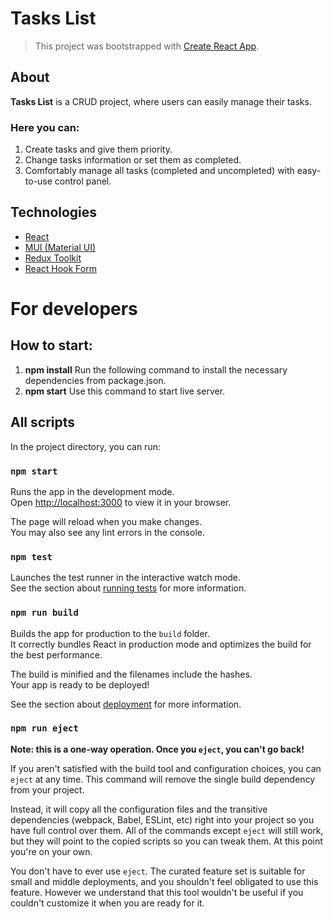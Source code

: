 # Tasks List
> This project was bootstrapped with [Create React App](https://github.com/facebook/create-react-app).

## About

**Tasks List** is a CRUD project, where users can easily manage their tasks.

### Here you can: 
1. Create tasks and give them priority.
2. Change tasks information or set them as completed.
3. Comfortably manage all tasks (completed and uncompleted) with easy-to-use control panel.

## Technologies
- [React](https://react.dev/)
- [MUI (Material UI)](https://mui.com/material-ui/getting-started/overview/)
- [Redux Toolkit](https://axios-http.com/)
- [React Hook Form](https://react-hook-form.com/)

# For developers

## How to start:
1. **npm install**
  Run the following command to install the necessary dependencies from package.json.
2. **npm start**
  Use this command to start live server.

## All scripts

In the project directory, you can run:

### `npm start`

Runs the app in the development mode.\
Open [http://localhost:3000](http://localhost:3000) to view it in your browser.

The page will reload when you make changes.\
You may also see any lint errors in the console.

### `npm test`

Launches the test runner in the interactive watch mode.\
See the section about [running tests](https://facebook.github.io/create-react-app/docs/running-tests) for more information.

### `npm run build`

Builds the app for production to the `build` folder.\
It correctly bundles React in production mode and optimizes the build for the best performance.

The build is minified and the filenames include the hashes.\
Your app is ready to be deployed!

See the section about [deployment](https://facebook.github.io/create-react-app/docs/deployment) for more information.

### `npm run eject`

**Note: this is a one-way operation. Once you `eject`, you can't go back!**

If you aren't satisfied with the build tool and configuration choices, you can `eject` at any time. This command will remove the single build dependency from your project.

Instead, it will copy all the configuration files and the transitive dependencies (webpack, Babel, ESLint, etc) right into your project so you have full control over them. All of the commands except `eject` will still work, but they will point to the copied scripts so you can tweak them. At this point you're on your own.

You don't have to ever use `eject`. The curated feature set is suitable for small and middle deployments, and you shouldn't feel obligated to use this feature. However we understand that this tool wouldn't be useful if you couldn't customize it when you are ready for it.
